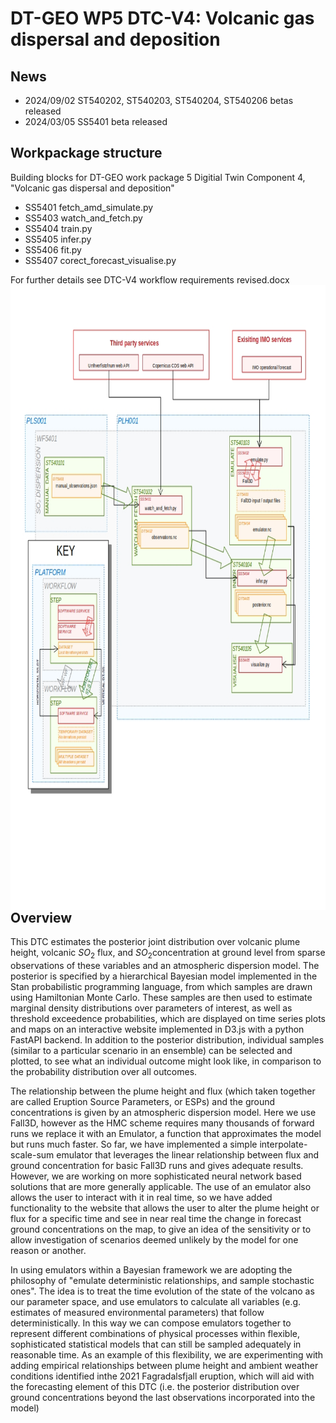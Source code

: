 # DT-GEO WP5 DTC-V4: Volcanic gas dispersal and deposition
## News
 - 2024/09/02 ST540202, ST540203, ST540204, ST540206 betas released
 - 2024/03/05 SS5401 beta released

## Workpackage structure
Building blocks for DT-GEO work package 5 Digitial Twin Component 4, "Volcanic gas dispersal and deposition"
- SS5401 fetch_amd_simulate.py
- SS5403 watch_and_fetch.py
- SS5404 train.py
- SS5405 infer.py
- SS5406 fit.py
- SS5407 corect_forecast_visualise.py
  
For further details see DTC-V4 workflow requirements revised.docx
<a href="url"><img src="https://raw.githubusercontent.com/profskipulag/.github/main/diagram_full.jpg" align="left" height="1000" ></a>

## Overview
This DTC estimates the posterior joint distribution over volcanic plume height, volcanic $SO_2$ flux, and $SO_2$​ concentration at ground level from sparse observations of these variables and an atmospheric dispersion model. The posterior is specified by a hierarchical Bayesian model implemented in the Stan probabilistic programming language, from which samples are drawn using Hamiltonian Monte Carlo. These samples are then used to estimate marginal density distributions over parameters of interest, as well as threshold exceedence probabilities, which are displayed on time series plots and maps on an interactive website implemented in D3.js with a python FastAPI backend. In addition to the posterior distribution, individual samples (similar to a particular scenario in an ensemble) can be selected and plotted, to see what an individual outcome might look like, in comparison to the probability distribution over all outcomes.


The relationship between the plume height and flux (which taken together are called Eruption Source Parameters, or ESPs) and the ground concentrations is given by an atmospheric dispersion model. Here we use Fall3D, however as the HMC scheme requires many thousands of forward runs we replace it with an Emulator, a function that approximates the model but runs much faster. So far, we have implemented a simple interpolate-scale-sum emulator that leverages the linear relationship between flux and ground concentration for basic Fall3D runs and gives adequate results. However, we are working on more sophisticated neural network based solutions that are more generally applicable. The use of an emulator also allows the user to interact with it in real time, so we have added functionality to the website that allows the user to alter the plume height or flux for a specific time and see in near real time the change in forecast ground concentrations on the map, to give an idea of the sensitivity or to allow investigation of scenarios deemed unlikely by the model for one reason or another.

In using emulators within a Bayesian framework we are adopting the philosophy of "emulate deterministic relationships, and sample stochastic ones". The idea is to treat the time evolution of the state of the volcano as our parameter space, and use emulators to calculate all variables (e.g. estimates of measured environmental parameters) that follow deterministically. In this way we can compose emulators together to represent different combinations of physical processes within flexible, sophisticated statistical models that can still be sampled adequately in reasonable time. As an example of this flexibility, we are experimenting with adding empirical relationships between plume height and ambient weather conditions identified inthe 2021 Fagradalsfjall eruption, which will aid with the forecasting element of this DTC (i.e. the posterior distribution over ground concentrations beyond the last observations incorporated into the model)

<!--
#![Alt text](diagram_full.jpg?raw=true "Optional Title")




**Here are some ideas to get you started:**

🙋‍♀️ A short introduction - what is your organization all about?
🌈 Contribution guidelines - how can the community get involved?
👩‍💻 Useful resources - where can the community find your docs? Is there anything else the community should know?
🍿 Fun facts - what does your team eat for breakfast?
🧙 Remember, you can do mighty things with the power of [Markdown](https://docs.github.com/github/writing-on-github/getting-started-with-writing-and-formatting-on-github/basic-writing-and-formatting-syntax)
-->
